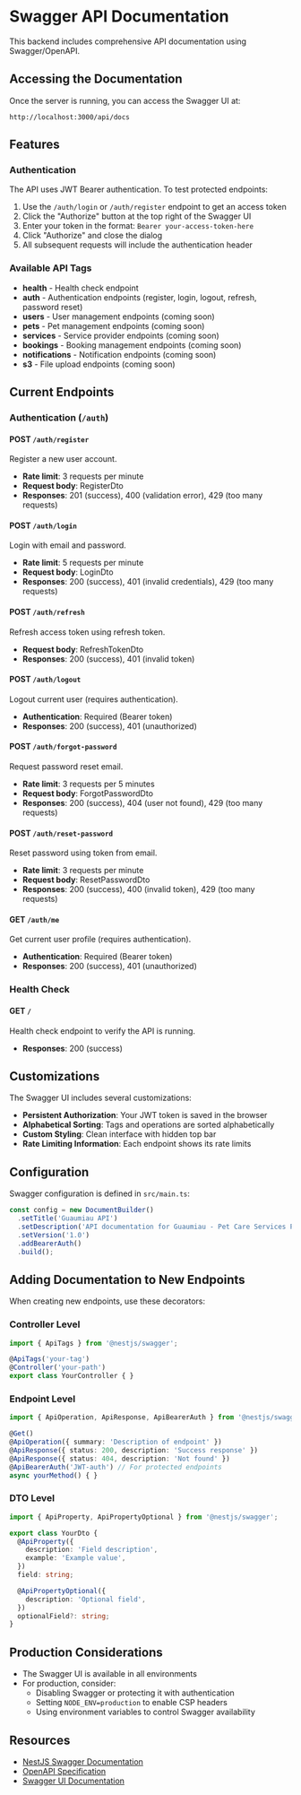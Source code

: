# Swagger API Documentation

This backend includes comprehensive API documentation using Swagger/OpenAPI.

## Accessing the Documentation

Once the server is running, you can access the Swagger UI at:

```
http://localhost:3000/api/docs
```

## Features

### Authentication
The API uses JWT Bearer authentication. To test protected endpoints:

1. Use the `/auth/login` or `/auth/register` endpoint to get an access token
2. Click the "Authorize" button at the top right of the Swagger UI
3. Enter your token in the format: `Bearer your-access-token-here`
4. Click "Authorize" and close the dialog
5. All subsequent requests will include the authentication header

### Available API Tags

- **health** - Health check endpoint
- **auth** - Authentication endpoints (register, login, logout, refresh, password reset)
- **users** - User management endpoints (coming soon)
- **pets** - Pet management endpoints (coming soon)
- **services** - Service provider endpoints (coming soon)
- **bookings** - Booking management endpoints (coming soon)
- **notifications** - Notification endpoints (coming soon)
- **s3** - File upload endpoints (coming soon)

## Current Endpoints

### Authentication (`/auth`)

#### POST `/auth/register`
Register a new user account.
- **Rate limit**: 3 requests per minute
- **Request body**: RegisterDto
- **Responses**: 201 (success), 400 (validation error), 429 (too many requests)

#### POST `/auth/login`
Login with email and password.
- **Rate limit**: 5 requests per minute
- **Request body**: LoginDto
- **Responses**: 200 (success), 401 (invalid credentials), 429 (too many requests)

#### POST `/auth/refresh`
Refresh access token using refresh token.
- **Request body**: RefreshTokenDto
- **Responses**: 200 (success), 401 (invalid token)

#### POST `/auth/logout`
Logout current user (requires authentication).
- **Authentication**: Required (Bearer token)
- **Responses**: 200 (success), 401 (unauthorized)

#### POST `/auth/forgot-password`
Request password reset email.
- **Rate limit**: 3 requests per 5 minutes
- **Request body**: ForgotPasswordDto
- **Responses**: 200 (success), 404 (user not found), 429 (too many requests)

#### POST `/auth/reset-password`
Reset password using token from email.
- **Rate limit**: 3 requests per minute
- **Request body**: ResetPasswordDto
- **Responses**: 200 (success), 400 (invalid token), 429 (too many requests)

#### GET `/auth/me`
Get current user profile (requires authentication).
- **Authentication**: Required (Bearer token)
- **Responses**: 200 (success), 401 (unauthorized)

### Health Check

#### GET `/`
Health check endpoint to verify the API is running.
- **Responses**: 200 (success)

## Customizations

The Swagger UI includes several customizations:

- **Persistent Authorization**: Your JWT token is saved in the browser
- **Alphabetical Sorting**: Tags and operations are sorted alphabetically
- **Custom Styling**: Clean interface with hidden top bar
- **Rate Limiting Information**: Each endpoint shows its rate limits

## Configuration

Swagger configuration is defined in `src/main.ts`:

```typescript
const config = new DocumentBuilder()
  .setTitle('Guaumiau API')
  .setDescription('API documentation for Guaumiau - Pet Care Services Platform')
  .setVersion('1.0')
  .addBearerAuth()
  .build();
```

## Adding Documentation to New Endpoints

When creating new endpoints, use these decorators:

### Controller Level
```typescript
import { ApiTags } from '@nestjs/swagger';

@ApiTags('your-tag')
@Controller('your-path')
export class YourController { }
```

### Endpoint Level
```typescript
import { ApiOperation, ApiResponse, ApiBearerAuth } from '@nestjs/swagger';

@Get()
@ApiOperation({ summary: 'Description of endpoint' })
@ApiResponse({ status: 200, description: 'Success response' })
@ApiResponse({ status: 404, description: 'Not found' })
@ApiBearerAuth('JWT-auth') // For protected endpoints
async yourMethod() { }
```

### DTO Level
```typescript
import { ApiProperty, ApiPropertyOptional } from '@nestjs/swagger';

export class YourDto {
  @ApiProperty({
    description: 'Field description',
    example: 'Example value',
  })
  field: string;

  @ApiPropertyOptional({
    description: 'Optional field',
  })
  optionalField?: string;
}
```

## Production Considerations

- The Swagger UI is available in all environments
- For production, consider:
  - Disabling Swagger or protecting it with authentication
  - Setting `NODE_ENV=production` to enable CSP headers
  - Using environment variables to control Swagger availability

## Resources

- [NestJS Swagger Documentation](https://docs.nestjs.com/openapi/introduction)
- [OpenAPI Specification](https://swagger.io/specification/)
- [Swagger UI Documentation](https://swagger.io/tools/swagger-ui/)

